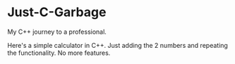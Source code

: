 # Just-C-Garbage
My C++ journey to a professional.

Here's a simple calculator in C++. Just adding the 2 numbers and repeating the functionality. No more features.
